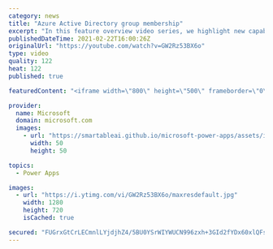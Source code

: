 ```yaml
---
category: news
title: "Azure Active Directory group membership"
excerpt: "In this feature overview video series, we highlight new capabilities included in the latest update to Microsoft Power Apps.  Power Apps Dataverse provides record level security to Azure Active Directory group membership types. Admins can easily set up and assign permissions to different Azure AD users,"
publishedDateTime: 2021-02-22T16:00:26Z
originalUrl: "https://youtube.com/watch?v=GW2Rz53BX6o"
type: video
quality: 122
heat: 122
published: true

featuredContent: "<iframe width=\"800\" height=\"500\" frameborder=\"0\" src=\"https://www.youtube.com/embed/GW2Rz53BX6o\" allow=\"accelerometer; autoplay; encrypted-media; gyroscope; picture-in-picture\" allowfullscreen></iframe>"

provider:
  name: Microsoft
  domain: microsoft.com
  images:
    - url: "https://smartableai.github.io/microsoft-power-apps/assets/images/organizations/microsoft.com-50x50.jpg"
      width: 50
      height: 50

topics:
  - Power Apps

images:
  - url: "https://i.ytimg.com/vi/GW2Rz53BX6o/maxresdefault.jpg"
    width: 1280
    height: 720
    isCached: true

secured: "FUGrxGtCrLECmnlLYjdjhZ4/5BU0YSrWIYWUCN996zxh+3GId2fYDx60xlQFsO4xhUX9O8pkTjx/8Ax2PAHYbE9gZEyi61m749bR4M5OHbjavTHvet4hDYucWX3MiqaocQwHe8Sj9yqpFnpByuOfXvLYMbBw8H1kxJlNeNPYBBZBmc5rvDhnE4Znntkbfsfwux0nb7bTEqxNf+Ht128TlcHAbooo273XqEkyIDZtRKuAjhIylMifiuoM6+qp+O5uaZuT/emEd2B0tRANZo41gHOjja+c/knppIyu5aUPJRE9Qvjz7uQsmwSTOOayYaZP5u8ARTfNf5/b+nX+GRK/Z9QpmnomOLSCUiwHbH4uW9q09u+dTAVlo9FrzUM1S8WNp0sv+YKD+XZSHg3zYCzpDCVVzI+hCRdZ1IbYaVA5xA8YhbLkhO0wy0nIMzNUCbhR;1TT3wZH2E3jzM5sbldALtg=="
---
```


